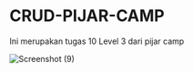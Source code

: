 # CRUD-PIJAR-CAMP
Ini merupakan tugas 10 Level 3 dari pijar camp



![Screenshot (9)](https://user-images.githubusercontent.com/62091977/211821949-ac616b16-ad17-459b-b008-4de04d7621b4.png)

